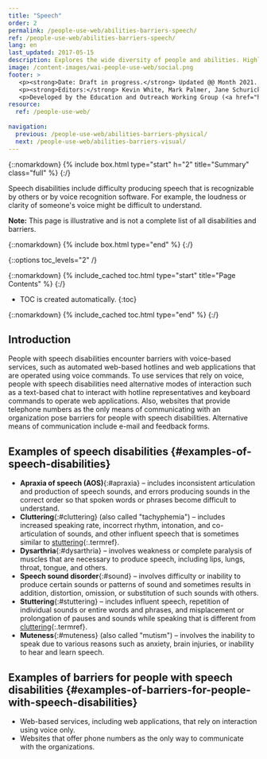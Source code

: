 ```yaml
---
title: "Speech"
order: 2
permalink: /people-use-web/abilities-barriers-speech/
ref: /people-use-web/abilities-barriers-speech/
lang: en
last_updated: 2017-05-15
description: Explores the wide diversity of people and abilities. Highlights some web accessibility barriers that people commonly experience because of inaccessible websites and web tools.
image: /content-images/wai-people-use-web/social.png
footer: >
   <p><strong>Date: Draft in progress.</strong> Updated @@ Month 2021. First published Month 20@@. CHANGELOG.</p>
   <p><strong>Editors:</strong> Kevin White, Mark Palmer, Jane Schurick, and <a href="https://www.w3.org/People/shadi/">Shadi Abou_Zahra</a>.  <strong>Contributors:</strong> @@name, @@name, and <a href="https://www.w3.org/groups/wg/eowg/participants">participants of EOWG</a>. ACKNOWLEDGEMENTS lists past editors and additional contributors.</p>
   <p>Developed by the Education and Outreach Working Group (<a href="http://www.w3.org/WAI/EO/">EOWG</a>). Previously developed with the <a href="https://www.w3.org/WAI/EO/2008/wai-age-tf">WAI-AGE Task Force</a>, with support of the <a href="https://www.w3.org/WAI/WAI-AGE/">WAI-AGE Project</a>.</p>
resource:
  ref: /people-use-web/
  
navigation:
  previous: /people-use-web/abilities-barriers-physical/
  next: /people-use-web/abilities-barriers-visual/
---
```


{::nomarkdown}
{% include box.html type="start" h="2" title="Summary" class="full" %}
{:/}

Speech disabilities include difficulty producing speech that is recognizable by others or by voice recognition software. For example, the loudness or clarity of someone's voice might be difficult to understand.

**Note:** This page is illustrative and is not a complete list of all disabilities and barriers.

{::nomarkdown}
{% include box.html type="end" %}
{:/}


{::options toc_levels="2" /}

{::nomarkdown}
{% include_cached toc.html type="start" title="Page Contents" %}
{:/}

-   TOC is created automatically.
{:toc}

{::nomarkdown}
{% include_cached toc.html type="end" %}
{:/}

## Introduction

People with speech disabilities encounter barriers with voice-based services, such as automated web-based hotlines and web applications that are operated using voice commands. To use services that rely on voice, people with speech disabilities need alternative modes of interaction such as a text-based chat to interact with hotline representatives and keyboard commands to operate web applications. Also, websites that provide telephone numbers as the only means of communicating with an organization pose barriers for people with speech disabilities. Alternative means of communication include e-mail and feedback forms.

## Examples of speech disabilities {#examples-of-speech-disabilities}

- **Apraxia of speech (AOS)**{:#apraxia} – includes inconsistent articulation and production of speech sounds, and errors producing sounds in the correct order so that spoken words or phrases become difficult to understand. 
- **Cluttering**{:#cluttering} (also called "tachyphemia") – includes increased speaking rate, incorrect rhythm, intonation, and co-articulation of sounds, and other influent speech that is sometimes similar to [stuttering](#stuttering){:.termref}.
- **Dysarthria**{:#dysarthria} – involves weakness or complete paralysis of muscles that are necessary to produce speech, including lips, lungs, throat, tongue, and others. 
- **Speech sound disorder**{:#sound} – involves difficulty or inability to produce certain sounds or patterns of sound and sometimes results in addition, distortion, omission, or substitution of such sounds with others. 
- **Stuttering**{:#stuttering} – includes influent speech, repetition of individual sounds or entire words and phrases, and misplacement or prolongation of pauses and sounds while speaking that is different from [cluttering](#cluttering){:.termref}. 
- **Muteness**{:#muteness} (also called "mutism") – involves the inability to speak due to various reasons such as anxiety, brain injuries, or inability to hear and learn speech.

## Examples of barriers for people with speech disabilities {#examples-of-barriers-for-people-with-speech-disabilities}

-   Web-based services, including web applications, that rely on interaction using voice only.
-   Websites that offer phone numbers as the only way to communicate with the organizations.